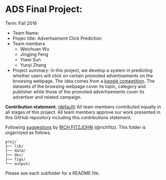 # ADS Final Project: 

Term: Fall 2016

+ Team Name:
+ Projec title: Advertisement Click Prediction
+ Team members
	+ Weichuan Wu	
	+ Jingjing Feng 	
	+ Yiwei	Sun  	
	+ Yunyi Zhang
+ Project summary: In this project, we develop a system in predicting whether users will click on certain promoted advertisements on the browsing webpage. The idea comes from a [kaggle competition](https://www.kaggle.com/c/outbrain-click-prediction). The datasets of the browsing webpage cover its topic, category and publisher while those of the promoted advertisements cover its advertiser and related campaign. 

**Contribution statement**: ([default](doc/a_note_on_contributions.md)) All team members contributed equally in all stages of this project. All team members approve our work presented in this GitHub repository including this contributions statement. 

Following [suggestions](http://nicercode.github.io/blog/2013-04-05-projects/) by [RICH FITZJOHN](http://nicercode.github.io/about/#Team) (@richfitz). This folder is orgarnized as follows.

```
proj/
├── lib/
├── data/
├── doc/
├── figs/
└── output/
```

Please see each subfolder for a README file.

